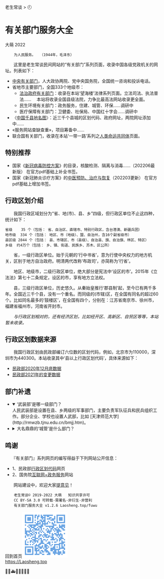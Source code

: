 老生常谈 > 🕘

有关部门服务大全
================
大萌	2022

		为人民服务。	（1944年，毛泽东）

　　这里是老生常谈民间网站的“有关部门”系列页面，收录中国各级党政机关的网址。列表如下：

+	[中央有关部门](zhongyang)，人大政协两院、党中央国务院，全国统一咨询和投诉电话。
+	省地市主要部门，全国333个地级市：
	+ [法治政府有关部门](../falv/bumen)：收录在本站‘望海楼’法律系列页面。立法司法、执法普法…… 　本站将收录全国县级法院，力争比最高法网站收录更全面。
	+ 民生环境有关部门：政务服务，住建、城管、环保……调研中
	+ 医疗保障有关部门：卫健委、社保局、中国红十字会……调研中
+	〈[中国千县地名图](qianxian)〉：近三千个县城的区划代码、政府网址，两院网址添加中……
+	«服务网站查缺查重»，项目筹备中……
+	联合国有关部门，收录在本站‘一带一路’系列之[人类命运共同体](../ydyl/union.html)页面。

特别推荐
--------

+ 国家《[新冠病毒防控方案](../c/6-xinguanfangkong.txt)》的目录，核酸检测、隔离与消毒……（202206最新版）  在官方pdf基础上补全书签。
+ 国家《新冠肺炎诊疗方案》的[中医预防、治疗与恢复](../c/6-xinguanzhenliao.txt)（202203更新）  在官方pdf基础上增加书签。


行政区划介绍
------------

　　我国行政区域划分为“省、地(市)、县、乡”四级，但行政区单位不止这四种，统计如下：

	省级	  35 个（包括： 省、自治区、直辖市、特别行政区，含台港澳、新疆兵团）
	地市级	 334 个（包括： 地区、市（地级）、盟、自治州，含16个副省级市）
	县区级	2844 个（包括： 县、市辖区、市（县级）、自治县、旗、自治旗、林区、特区）
	乡级	约4万个（包括： 乡、镇、街道、民族乡、苏木、区公所）

　　省，一级行政区单位。始于元朝的‘行中书省’，意为行使中央权力的地方机关，区别于地方自治政府。明清两代改称‘布政司’，亦简称为‘行省’。

　　地区、地级市，二级行政区单位，绝大部分是宪法中‘设区的市’。2015年《立法法》第七十二条规定，设区的市，享有地方立法权。

　　县，三级行政区单位，历史悠久。从秦始皇推行‘郡县制’起，至今已有两千多年。全国近三千个县，没有一个重名。而同级的(市辖)区，在全国有同名的超过60个。比如同名最多的‘鼓楼区’，在全国有四个，分别在：江苏省南京市、徐州市，福建省福州市，河南省开封市。

　　*与行政区划相对的，还有经济区划，比如经开区、高新区、自贸区等等，本站暂未收录。*


行政区划数据来源
----------------

　　我国行政区划由民政部编订六位数的区划代码，例如，北京市为110000，深圳市为440300。本站收录其中‘县以上行政区划代码’，具体来源如下：

*	[民政部2020年12月底数据](http://www.mca.gov.cn/article/sj/xzqh/2020/20201201.html)
*	[民政部2021年的变更数据](http://www.mca.gov.cn/article/sj/xzqh/2021/20211201.html)


部门补遗
--------

*	<details open="open">
	<summary>‘武装部’是哪一级部门？</summary>
	人民武装部是设置在县、乡两级的军事部门，主要负责军队征兵和民兵组织工作。部分企业、学校也设置人武部，比如 [天津师范大学](http://rmwzb.tjnu.edu.cn/bmjj.htm)。</details>

*	<details>
	<summary>大名鼎鼎的‘城管’是什么部门？</summary>
	2017年，中华人民共和国*住房和城乡建设部*公布《城市管理执法办法》，城市管理执法人员属于行政执法类公务员，通过公务员考试并接受正规训练后，按照局、队的执法人员编制而调配，全面清退城管部门内的临聘人员。2021年新版《行政处罚法》审议通过，明确国家在城市管理领域推行建立综合行政执法制度，相对集中行政处罚权。（摘自维基百科）</details>


鸣谢
----
　　『有关部门』系列网页的编写得益于下列网站公开信息：
*	1、民政部[行政区划代码](http://www.mca.gov.cn/article/sj/xzqh/1980/)网页
*	2、国务院[互联网+政务服务](http://www.gov.cn/zhengce/zhuti/jjhlw_zwfw/)网站


　　网站建设中，欢迎大家[提意见](https://xoyondo.com/mb/yY8PqZMjKUgdcpn )！

```
	老生常谈© 2019-2022 大萌   知识共享许可
	CC BY-SA 3.0 可转载-需署名-非衍生-非营利
	有关部门服务大全 v1.2.6	Laosheng.top/fuwu
```

回到首页<a href=".." title="返回老生常谈首页"><img src="../indexQR-Blue.png" /></a>  
https://Laosheng.top  
<!-- Global site tag (gtag.js) - Google Analytics -->
<script async src="https://www.googletagmanager.com/gtag/js?id=UA-179794713-1"></script>
<script>  window.dataLayer = window.dataLayer || [];
  function gtag(){dataLayer.push(arguments);}
  gtag('js', new Date());  gtag('config', 'UA-179794713-1');
</script>
🚨🚓🚑🚒🚌🧑‍🤝‍🧑
